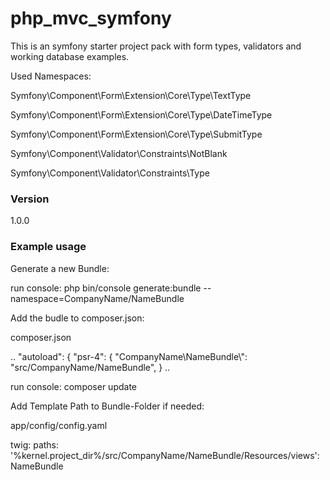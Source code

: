 php_mvc_symfony
===============

This is an symfony starter project pack with form types, validators and working database examples.

Used Namespaces:

Symfony\Component\Form\Extension\Core\Type\TextType

Symfony\Component\Form\Extension\Core\Type\DateTimeType

Symfony\Component\Form\Extension\Core\Type\SubmitType

Symfony\Component\Validator\Constraints\NotBlank

Symfony\Component\Validator\Constraints\Type


### Version
1.0.0

### Example usage

Generate a new Bundle:

run console: php bin/console generate:bundle --namespace=CompanyName/NameBundle

Add the budle to composer.json:

composer.json

..
"autoload": {
    "psr-4": {
        "CompanyName\\NameBundle\\": "src/CompanyName/NameBundle",
    }
..

run console: composer update

Add Template Path to Bundle-Folder if needed:

app/config/config.yaml

twig:
    paths: 
        '%kernel.project_dir%/src/CompanyName/NameBundle/Resources/views': NameBundle

